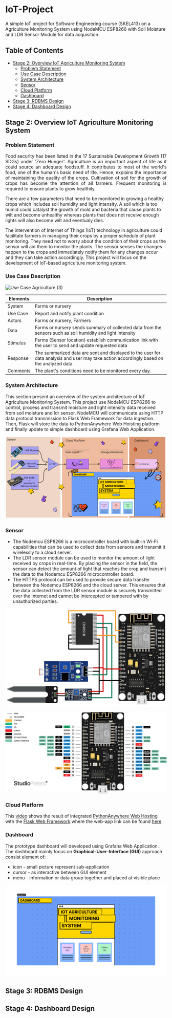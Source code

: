 # IoT-Project
A simple IoT project for Software Engineering course (SKEL413) on a Agriculture Monitoring System using NodeMCU ESP8266 with Soil Moisture and LDR Sensor Module for data acquisition.
## Table of Contents

- [Stage 2: Overview IoT Agriculture Monitoring System](#stage-2-overview-iot-agriculture-monitoring-system)
  * [Problem Statement](#problem-statement)
  * [Use Case Description](#use-case-description)
  * [System Architecture](#system-architecture)
  * [Sensor](#sensor)
  * [Cloud Platform](#cloud-platform)
  * [Dashboard](#dashboard)
- [Stage 3: RDBMS Design](#stage-3-rdbms-design)
- [Stage 4: Dashboard Design](#stage-4-dashboard-design)

## Stage 2: Overview IoT Agriculture Monitoring System

### Problem Statement

<p style="text-align: justify;">
Food security has been listed in the 17 Sustainable Development Growth (17 SDGs) under 'Zero Hunger'. Agriculture is an important aspect of life as it could source an adequate foodstuff. It contributes to most of the world's food, one of the human's basic need of life. Hence, explains the importance of maintaining the quality of the crops. Cultivation of soil for the growth of crops has become the attention of all farmers. Frequent monitoring is required to ensure plants to grow healthily.

There are a few parameters that need to be monitored in growing a healthy crops which includes soil humidity and light intensity. A soil which is too humid could catalyst the growth of mold and bacteria that cause plants to wilt and become unhealthy whereas plants that does not receive enough lights will also become wilt and eventualy dies.

The intervention of Internet of Things (IoT) technology in agriculture could facilitate farmers in managing their crops by a proper schedule of plant monitoring. They need not to worry about the condition of their crops as the sensor will aid them to monitor the plants. The sensor senses the changes happen to the crops and immediately notify them for any changes occur and they can take action accordingly. This project will focus on the development of IoT-based agriculture monitoring system.
</p>


### Use Case Description

![Use Case Agriculture (3)](https://user-images.githubusercontent.com/117179191/211964029-1f989870-7ccc-443e-8366-bd63ddc81803.jpeg)

| Elements | Description |
| ------- | ---------------|
| System | Farms or nursery |
| Use Case | Report and notify plant condition |
| Actors | Farms or nursery, Farmers |
| Data | Farms or nursery sends summary of collected data from the sensors such as soil humidity and light intensity |
| Stimulus | Farms (Sensor location) establish communication link with the user to send and update requested data |
| Response | The summarized data are sent and displayed to the user for data analysis and user may take action accordingly based on the analyzed data |
| Comments | The plant's conditions need to be monitored every day. |

### System Architecture

This section present an overview of the system architecture of IoT Agriculture Monitoring System. This project use NodeMCU ESP8266 to control, process and transmit moisture and light intensity data received from soil moisture and ldr sensor. NodeMCU will communicate using HTTP data protocol transmission to Flask Web Framework for data ingestion. Then, Flask will store the data to PythonAnywhere Web Hoisting platform and finally update to simple dashboard using Grafana Web Application.

![system architecture](https://github.com/SolaireAstora125/IoT-Project/blob/main/asset/architechture-stage2-v5.png)

### Sensor

+ The Nodemcu ESP8266 is a microcontroller board with built-in Wi-Fi capabilities that can be used to collect data from sensors and transmit it wirelessly to a cloud server.
+ The LDR sensor module can be used to monitor the amount of light received by crops in real-time. By placing the sensor in the field, the sensor can detect the amount of light that reaches the crop and transmit the data to the Nodemcu ESP8266 microcontroller board.
+ The HTTPS protocol can be used to provide secure data transfer between the Nodemcu ESP8266 and the cloud server. This ensures that the data collected from the LDR sensor module is securely transmitted over the internet and cannot be intercepted or tampered with by unauthorized parties.


![image](https://github.com/SolaireAstora125/IoT-Project/blob/main/asset/hardware-diagram.png "Figure 2: Circuit Diagram for Sensor")

![image](https://github.com/SolaireAstora125/IoT-Project/blob/main/asset/nodemcu-pinout.png "Figure 3: Pinout for Nodemcu ESP8266")

### Cloud Platform

This [video](https://youtu.be/_i5_W27mgAI) shows the result of integrated [PythonAnywhere Web Hosting](https://www.pythonanywhere.com/) with the [Flask Web Framework](https://flask.palletsprojects.com/en/2.2.x/) where the web-app link can be found [here](http://mohdafiqazizi.pythonanywhere.com/).


### Dashboard
The prototype dashboard will developed using Grafana Web Application. The dashboard mainly focus on **Graphical-User-Interface (GUI)** approach consist element of:
- icon - small picture represent sub-application
- cursor - as interactive between GUI element
- menu - information or data group together and placed at visible place
 
![Dashboard](https://github.com/SolaireAstora125/IoT-Project/blob/main/asset/dashboard.png)

## Stage 3: RDBMS Design

## Stage 4: Dashboard Design
